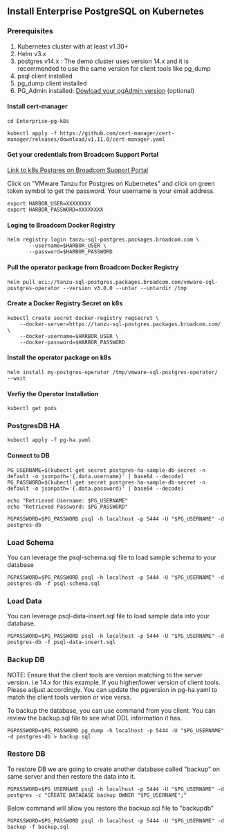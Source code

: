 ## Install Enterprise PostgreSQL on Kubernetes

### Prerequisites

1. Kubernetes cluster with at least v1.30+
2. Helm v3.x
3. postgres v14.x : The demo cluster uses version 14.x and it is recommended to use the same version for client tools like pg_dump
3. psql client installed
4. pg_dump client installed
5. PG_Admin installed: [Dowload your pgAdmin version](https://www.pgadmin.org/download/) (optional)

#### Install cert-manager

```
cd Enterprise-pg-k8s  
```

```shell
kubectl apply -f https://github.com/cert-manager/cert-manager/releases/download/v1.11.0/cert-manager.yaml
```

#### Get your credentials from Broadcom Support Portal

[Link to k8s Postgres on Broadcom Support Portal](https://support.broadcom.com/group/ecx/productdownloads?subfamily=VMware%20Tanzu%20for%20Postgres%20on%20Kubernetes)

Click on "VMware Tanzu for Postgres on Kubernetes" and click on green token symbol to get the password. Your username is your email address.

```
export HARBOR_USER=XXXXXXXX
export HARBOR_PASSWORD=XXXXXXXX
```


#### Loging to Broadcom Docker Registry 

```shell
helm registry login tanzu-sql-postgres.packages.broadcom.com \
       --username=$HARBOR_USER \
       --password=$HARBOR_PASSWORD
```

#### Pull the operator package from Broadcom Docker Registry 

```shell
helm pull oci://tanzu-sql-postgres.packages.broadcom.com/vmware-sql-postgres-operator --version v3.0.0 --untar --untardir /tmp
```

#### Create a Docker Registry Secret on k8s

```shell
kubectl create secret docker-registry regsecret \
    --docker-server=https://tanzu-sql-postgres.packages.broadcom.com/ \
    --docker-username=$HARBOR_USER \
    --docker-password=$HARBOR_PASSWORD 
```

#### Install the operator package on k8s 

```shell
helm install my-postgres-operator /tmp/vmware-sql-postgres-operator/  --wait
```


#### Verfiy the Operator Installation 

```shell
kubectl get pods 
```


### PostgresDB HA

```shell
kubectl apply -f pg-ha.yaml
```


#### Connect to DB

<!-- ```
echo "Username: " $(kubectl get secret postgres-ha-sample-db-secret -n default -o jsonpath='{.data.username}' | base64 --decode)
echo "Password: " $(kubectl get secret postgres-ha-sample-db-secret -n default -o jsonpath='{.data.password}' | base64 --decode)
``` -->


```
PG_USERNAME=$(kubectl get secret postgres-ha-sample-db-secret -n default -o jsonpath='{.data.username}' | base64 --decode)
PG_PASSWORD=$(kubectl get secret postgres-ha-sample-db-secret -n default -o jsonpath='{.data.password}' | base64 --decode)

echo "Retrieved Username: $PG_USERNAME"
echo "Retrieved Password: $PG_PASSWORD"
```

```
PGPASSWORD=$PG_PASSWORD psql -h localhost -p 5444 -U "$PG_USERNAME" -d postgres-db
```



### Load Schema

You can leverage the psql-schema.sql file to load sample schema to your database

```
PGPASSWORD=$PG_PASSWORD psql -h localhost -p 5444 -U "$PG_USERNAME" -d postgres-db -f psql-schema.sql
```


### Load Data

You can leverage psql-data-insert.sql file to load sample data into your database.

```
PGPASSWORD=$PG_PASSWORD psql -h localhost -p 5444 -U "$PG_USERNAME" -d postgres-db -f psql-data-insert.sql
```


### Backup  DB

NOTE: Ensure that the client tools are version matching to the server version. i.e 14.x for this example. If you higher/lower version of client tools. Please adjust accordingly. You can update the pgversion in pg-ha.yaml to match the client tools version or vice versa.


To backup the database, you can use command from you client. You can review the backup.sql file to see what DDL information it has.

```
PGPASSWORD=$PG_PASSWORD pg_dump -h localhost -p 5444 -U "$PG_USERNAME" -d postgres-db > backup.sql
```



### Restore DB

To restore DB we are going to create another database called "backup" on same server  and then restore the data into it.

```
PGPASSWORD=$PG_USERNAME psql -h localhost -p 5444 -U "$PG_USERNAME" -d postgres -c "CREATE DATABASE backup OWNER "$PG_USERNAME";"
```
Below command will allow you restore the backup.sql file to "backupdb" 

```
PGPASSWORD=$PG_PASSWORD psql -h localhost -p 5444 -U "$PG_USERNAME" -d backup -f backup.sql
```